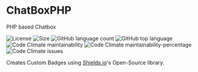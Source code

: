 # ChatBoxPHP
PHP based Chatbox

![License](https://img.shields.io/github/license/UltraStudioLTD/ChatBoxPHP)
![Size](https://img.shields.io/github/repo-size/UltraStudioLTD/ChatBoxPHP)
![GitHub language count](https://img.shields.io/github/languages/count/UltraStudioLTD/ChatBoxPHP?logo=github)
![GitHub top language](https://img.shields.io/github/languages/top/UltraStudioLTD/ChatBoxPHP?logo=github)
![Code Climate maintainability](https://img.shields.io/codeclimate/maintainability/UltraStudioLTD/ChatBoxPHP?logo=code-climate)
![Code Climate maintainability-percentage](https://img.shields.io/codeclimate/maintainability-percentage/UltraStudioLTD/ChatBoxPHP?logo=code-climate)
![Code Climate issues](https://img.shields.io/codeclimate/issues/UltraStudioLTD/ChatBoxPHP?logo=code-climate)

Creates Custom Badges using [Shields.io](https://shields.io/)'s Open-Source library.

